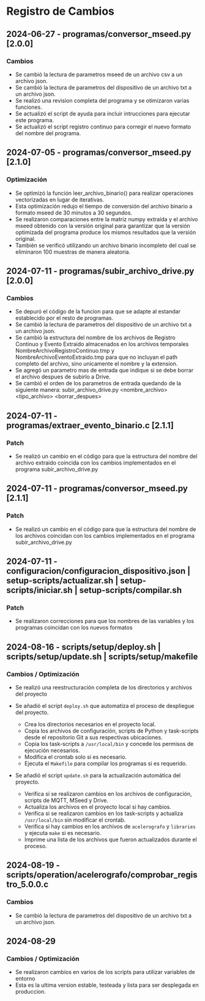 # Registro de Cambios

## 2024-06-27 - programas/conversor_mseed.py [2.0.0]
### Cambios
- Se cambió la lectura de parametros mseed de un archivo csv a un archivo json.
- Se cambió la lectura de parametros del dispositivo de un archivo txt a un archivo json.
- Se realizó una revision completa del programa y se otimizaron varias funciones.
- Se actualizó el script de ayuda para incluir intrucciones para ejecutar este programa.
- Se actualizó el script registro continuo para corregir el nuevo formato del nombre del programa.

## 2024-07-05 - programas/conversor_mseed.py [2.1.0]
### Optimización
- Se optimizó la función leer_archivo_binario() para realizar operaciones vectorizadas en lugar de iterativas.
- Esta optimización redujo el tiempo de conversión del archivo binario a formato mseed de 30 minutos a 30 segundos.
- Se realizaron comparaciones entre la matriz numpy extraída y el archivo mseed obtenido con la versión original para garantizar que la versión optimizada del programa produce los mismos resultados que la versión original.
- También se verificó utilizando un archivo binario incompleto del cual se eliminaron 100 muestras de manera aleatoria.

## 2024-07-11 - programas/subir_archivo_drive.py [2.0.0] 
### Cambios 
- Se depuró el código de la funcion para que se adapte al estandar establecido por el resto de programas.
- Se cambió la lectura de parametros del dispositivo de un archivo txt a un archivo json.
- Se cambió la estructura del nombre de los archivos de Registro Continuo y Evento Extraido almacenados en los archivos temporales NombreArchivoRegistroContinuo.tmp y NombreArchivoEventoExtraido.tmp para que no incluyan el path completo del archivo, sino unicamente el nombre y la extension. 
- Se agregó un parametro mas de entrada que indique si se debe borrar el archivo despues de subirlo a Drive.
- Se cambió el orden de los parametros de entrada quedando de la siguiente manera: subir_archivo_drive.py <nombre_archivo> <tipo_archivo> <borrar_despues>

## 2024-07-11 - programas/extraer_evento_binario.c [2.1.1] 
### Patch
- Se realizó un cambio en el código para que la estructura del nombre del archivo extraido coincida con los cambios implementados en el programa subir_archivo_drive.py

## 2024-07-11 - programas/conversor_mseed.py [2.1.1] 
### Patch
- Se realizó un cambio en el código para que la estructura del nombre de los archivos coincidan con los cambios implementados en el programa subir_archivo_drive.py

## 2024-07-11 - configuracion/configuracion_dispositivo.json | setup-scripts/actualizar.sh | setup-scripts/iniciar.sh | setup-scripts/compilar.sh 
### Patch
- Se realizaron correcciones para que los nombres de las variables y los programas coincidan con los nuevos formatos

## 2024-08-16 - scripts/setup/deploy.sh | scripts/setup/update.sh | scripts/setup/makefile 
### Cambios / Optimización 
- Se realizó una reestructuración completa de los directorios y archivos del proyecto
- Se añadió el script `deploy.sh` que automatiza el proceso de despliegue del proyecto. 
  - Crea los directorios necesarios en el proyecto local.
  - Copia los archivos de configuración, scripts de Python y task-scripts desde el repositorio Git a sus respectivas ubicaciones.
  - Copia los task-scripts a `/usr/local/bin` y concede los permisos de ejecución necesarios.
  - Modifica el crontab solo si es necesario.
  - Ejecuta el `Makefile` para compilar los programas si es requerido.

- Se añadió el script `update.sh` para la actualización automática del proyecto.
  - Verifica si se realizaron cambios en los archivos de configuración, scripts de MQTT, MSeed y Drive.
  - Actualiza los archivos en el proyecto local si hay cambios.
  - Verifica si se realizaron cambios en los task-scripts y actualiza `/usr/local/bin` sin modificar el crontab.
  - Verifica si hay cambios en los archivos de `acelerografo` y `libraries` y ejecuta `make` si es necesario.
  - Imprime una lista de los archivos que fueron actualizados durante el proceso.

## 2024-08-19 - scripts/operation/acelerografo/comprobar_registro_5.0.0.c
### Cambios 
- Se cambió la lectura de parametros del dispositivo de un archivo txt a un archivo json.

## 2024-08-29 
### Cambios / Optimización 
- Se realizaron cambios en varios de los scripts para utilizar variables de entorno
- Esta es la ultima version estable, testeada y lista para ser desplegada en produccion.